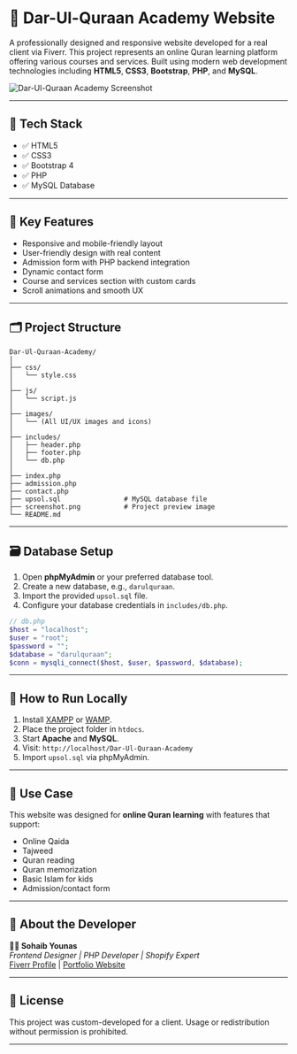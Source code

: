 
# 🌙 Dar-Ul-Quraan Academy Website

A professionally designed and responsive website developed for a real client via Fiverr. This project represents an online Quran learning platform offering various courses and services. Built using modern web development technologies including **HTML5**, **CSS3**, **Bootstrap**, **PHP**, and **MySQL**.

![Dar-Ul-Quraan Academy Screenshot]([screenshot.png](https://github.com/Sohaibyounas076/Dar-Ul-Quraan-Academy/blob/main/images/ss.png))



---

## 🔧 Tech Stack

- ✅ HTML5
- ✅ CSS3
- ✅ Bootstrap 4
- ✅ PHP
- ✅ MySQL Database

---

## 📌 Key Features

- Responsive and mobile-friendly layout
- User-friendly design with real content
- Admission form with PHP backend integration
- Dynamic contact form
- Course and services section with custom cards
- Scroll animations and smooth UX

---

## 🗂️ Project Structure

```
Dar-Ul-Quraan-Academy/
│
├── css/
│   └── style.css
│
├── js/
│   └── script.js
│
├── images/
│   └── (All UI/UX images and icons)
│
├── includes/
│   ├── header.php
│   ├── footer.php
│   └── db.php
│
├── index.php
├── admission.php
├── contact.php
├── upsol.sql                # MySQL database file
├── screenshot.png           # Project preview image
└── README.md
```

---

## 🗃️ Database Setup

1. Open **phpMyAdmin** or your preferred database tool.
2. Create a new database, e.g., `darulquraan`.
3. Import the provided `upsol.sql` file.
4. Configure your database credentials in `includes/db.php`.

```php
// db.php
$host = "localhost";
$user = "root";
$password = "";
$database = "darulquraan";
$conn = mysqli_connect($host, $user, $password, $database);
```

---

## 🚀 How to Run Locally

1. Install [XAMPP](https://www.apachefriends.org/) or [WAMP](https://www.wampserver.com/).
2. Place the project folder in `htdocs`.
3. Start **Apache** and **MySQL**.
4. Visit: `http://localhost/Dar-Ul-Quraan-Academy`
5. Import `upsol.sql` via phpMyAdmin.

---

## 🎯 Use Case

This website was designed for **online Quran learning** with features that support:
- Online Qaida
- Tajweed
- Quran reading
- Quran memorization
- Basic Islam for kids
- Admission/contact form

---

## 📌 About the Developer

**👨‍💻 Sohaib Younas**  
*Frontend Designer | PHP Developer | Shopify Expert*  
[Fiverr Profile](#) | [Portfolio Website](https://sohaibyounas076.github.io/portfolio)

---

## 📄 License

This project was custom-developed for a client. Usage or redistribution without permission is prohibited.

---
